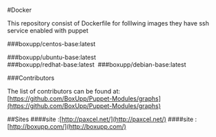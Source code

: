 #Docker

This repository consist of Dockerfile for folllwing images they have ssh service enabled with puppet

###boxupp/centos-base:latest 

###boxupp/ubuntu-base:latest     
‎
###boxupp/redhat-base:latest
‎
###boxupp/debian-base:latest    



###Contributors

The list of contributors can be found at: [https://github.com/BoxUpp/Puppet-Modules/graphs](https://github.com/BoxUpp/Puppet-Modules/graphs)

##Sites
####site :[http://paxcel.net/](http://paxcel.net/) 
####site :[http://boxupp.com/](http://boxupp.com/)
